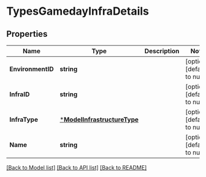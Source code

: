 # TypesGamedayInfraDetails

## Properties
Name | Type | Description | Notes
------------ | ------------- | ------------- | -------------
**EnvironmentID** | **string** |  | [optional] [default to null]
**InfraID** | **string** |  | [optional] [default to null]
**InfraType** | [***ModelInfrastructureType**](model.InfrastructureType.md) |  | [optional] [default to null]
**Name** | **string** |  | [optional] [default to null]

[[Back to Model list]](../README.md#documentation-for-models) [[Back to API list]](../README.md#documentation-for-api-endpoints) [[Back to README]](../README.md)


